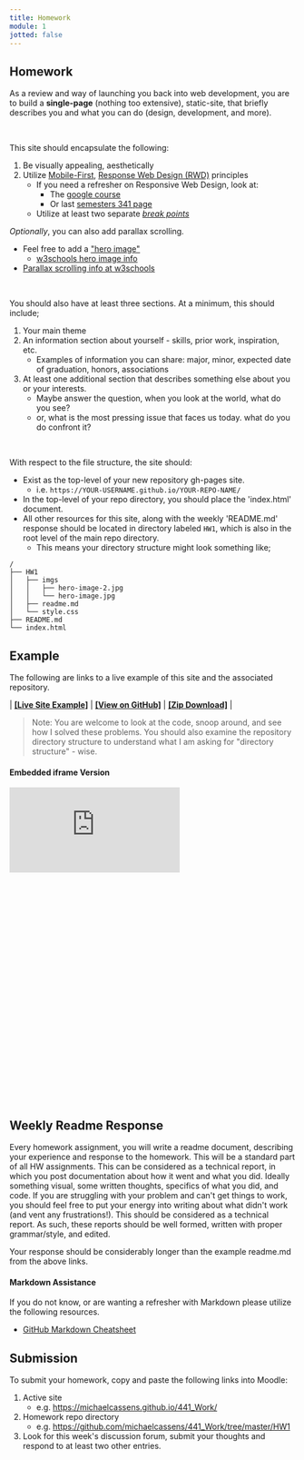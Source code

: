```yaml
---
title: Homework
module: 1
jotted: false
---
```


## Homework

As a review and way of launching you back into web development, you are to build a **single-page** (nothing too extensive), static-site, that briefly describes you and what you can do (design, development, and more).

<br />

This site should encapsulate the following:

1. Be visually appealing, aesthetically
2. Utilize [Mobile-First](https://medium.com/@Vincentxia77/what-is-mobile-first-design-why-its-important-how-to-make-it-7d3cf2e29d00), [Response Web Design (RWD)](https://www.w3schools.com/html/html_responsive.asp) principles
    * If you need a refresher on Responsive Web Design, look at:
        * The [google course](https://developers.google.com/web/fundamentals/design-and-ui/responsive/)
        * Or last [semesters 341 page](https://montana-media-arts.github.io/341-web-design-Fall2021/topic-12/overview/)
    * Utilize at least two separate [_break points_](https://responsivedesign.is/strategy/page-layout/defining-breakpoints/)


_Optionally_, you can also add parallax scrolling.
* Feel free to add a ["hero image"](https://envato.com/blog/exploring-hero-image-trend-web-design/)
    * [w3schools hero image info](https://www.w3schools.com/howto/howto_css_hero_image.asp)
* [Parallax scrolling info at w3schools](https://www.w3schools.com/howto/howto_css_parallax.asp)

<br />

You should also have at least three sections. At a minimum, this should include;

1. Your main theme
2. An information section about yourself - skills, prior work, inspiration, etc.
    * Examples of information you can share: major, minor, expected date of graduation, honors, associations 
3. At least one additional section that describes something else about you or your interests.
    * Maybe answer the question, when you look at the world, what do you see?
    * or, what is the most pressing issue that faces us today.  what do you do confront it?

<br />

With respect to the file structure, the site should:

* Exist as the top-level of your new repository gh-pages site.
    * i.e. `https://YOUR-USERNAME.github.io/YOUR-REPO-NAME/`
* In the top-level of your repo directory, you should place the 'index.html' document.
* All other resources for this site, along with the weekly 'README.md' response should be located in directory labeled `HW1`, which is also in the root level of the main repo directory.
    * This means your directory structure might look something like;

```
/
├── HW1
│   ├── imgs
│   │   ├── hero-image-2.jpg
│   │   └── hero-image.jpg
│   ├── readme.md
│   └── style.css
├── README.md
└── index.html
```


## Example

The following are links to a live example of this site and the associated repository.


| [**[Live Site Example]**](https://michaelcassens.github.io/441_Work/) | [**[View on GitHub]**](https://github.com/michaelcassens/441_Work) | [**[Zip Download]**](https://github.com/michaelcassens/441_Work/tree/master/HW1/HW-1.zip) |


> Note: You are welcome to look at the code, snoop around, and see how I solved these problems. You should also examine the repository directory structure to understand what I am asking for "directory structure" - wise.

#### Embedded iframe Version

<div class="displayed_code_example">
    <div class="embed-responsive" style="padding-bottom:80%"><iframe class="embed-responsive-item" src="https://michaelcassens.github.io/441_Work/" frameborder="0" allowfullscreen></iframe></div>
</div>


## Weekly Readme Response

Every homework assignment, you will write a readme document, describing your experience and response to the homework. This will be a standard part of all HW assignments. This can be considered as a technical report, in which you post documentation about how it went and what you did. Ideally something visual, some written thoughts, specifics of what you did, and code. If you are struggling with your problem and can't get things to work, you should feel free to put your energy into writing about what didn't work (and vent any frustrations!). This should be considered as a technical report. As such, these reports should be well formed, written with proper grammar/style, and edited.

Your response should be considerably longer than the example readme.md from the above links.

#### Markdown Assistance

If you do not know, or are wanting a refresher with Markdown please utilize the following resources.

- [GitHub Markdown Cheatsheet](https://github.com/adam-p/markdown-here/wiki/Markdown-Cheatsheet)


## Submission

To submit your homework, copy and paste the following links into Moodle:

1. Active site
    * e.g. https://michaelcassens.github.io/441_Work/
2. Homework repo directory
    * e.g. https://github.com/michaelcassens/441_Work/tree/master/HW1
3. Look for this week's discussion forum, submit your thoughts and respond to at least two other entries.